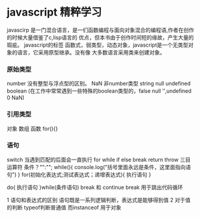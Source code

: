 # javascript 精粹学习

javascirp 是一门混合语言，是一们函数编程与面向对象混合的编程语,作者在创作的时候大量借鉴了c,lisp语言的
优点，但本书由于创作时间短的缘故，产生大量的瑕疵。
javascript的标签 函数式，弱类型，动态对象，javascript是一个无类型对象的语言，它采用原型继承。没有像
大多数语言采用类来创建对象。

### 原始类型 
number  没有整型与浮点型的区别。        NaN  非number类型
string 
null
undefined
boolean
(在工作中常常遇到一些特殊的boolean类型的，false  null '',undefined  0 NaN)
### 引用类型
对象  数组  函数
for(){} 

### 语句
switch  当遇到匹配的后面会一直执行
 for   while if else break  return throw
 三目运算符 条件？"":"";
 while(){
  console.log("括号里面永远是条件，这里面指向语句")
 }
 for(初始化表达式;测试表达式；递增表达式){
     执行语句
 }
 
 do{
   执行语句
 }while(条件语句)
 break 和  continue break 用于跳出代码循环


1  语句和表达式的区别  语句既是一系列逻辑判断，表达式是能够得到值
2  对于值的判断 typeof判断普通值 而instanceof  用于对象






